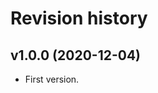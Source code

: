 Revision history
=================================

v1.0.0 (2020-12-04)
---------------------------------

* First version.

